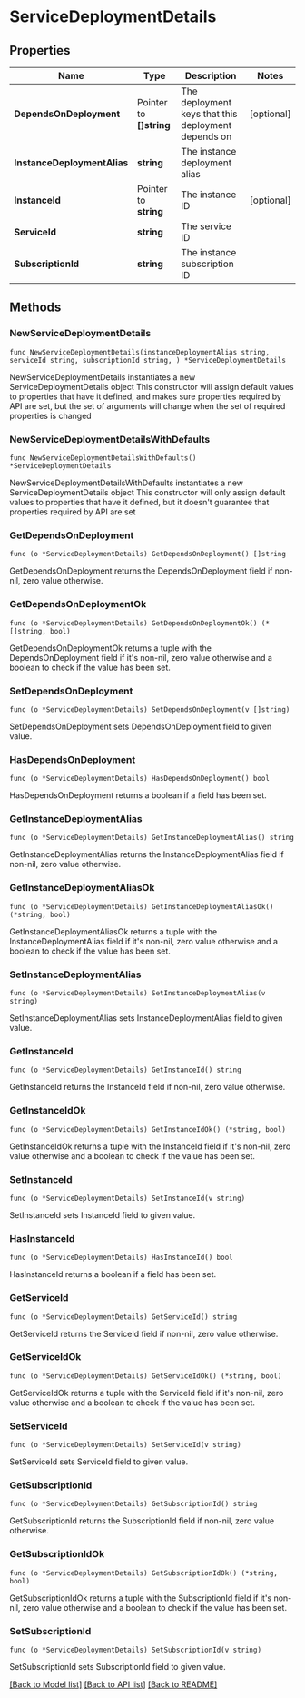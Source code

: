 # ServiceDeploymentDetails

## Properties

Name | Type | Description | Notes
------------ | ------------- | ------------- | -------------
**DependsOnDeployment** | Pointer to **[]string** | The deployment keys that this deployment depends on | [optional] 
**InstanceDeploymentAlias** | **string** | The instance deployment alias | 
**InstanceId** | Pointer to **string** | The instance ID | [optional] 
**ServiceId** | **string** | The service ID | 
**SubscriptionId** | **string** | The instance subscription ID | 

## Methods

### NewServiceDeploymentDetails

`func NewServiceDeploymentDetails(instanceDeploymentAlias string, serviceId string, subscriptionId string, ) *ServiceDeploymentDetails`

NewServiceDeploymentDetails instantiates a new ServiceDeploymentDetails object
This constructor will assign default values to properties that have it defined,
and makes sure properties required by API are set, but the set of arguments
will change when the set of required properties is changed

### NewServiceDeploymentDetailsWithDefaults

`func NewServiceDeploymentDetailsWithDefaults() *ServiceDeploymentDetails`

NewServiceDeploymentDetailsWithDefaults instantiates a new ServiceDeploymentDetails object
This constructor will only assign default values to properties that have it defined,
but it doesn't guarantee that properties required by API are set

### GetDependsOnDeployment

`func (o *ServiceDeploymentDetails) GetDependsOnDeployment() []string`

GetDependsOnDeployment returns the DependsOnDeployment field if non-nil, zero value otherwise.

### GetDependsOnDeploymentOk

`func (o *ServiceDeploymentDetails) GetDependsOnDeploymentOk() (*[]string, bool)`

GetDependsOnDeploymentOk returns a tuple with the DependsOnDeployment field if it's non-nil, zero value otherwise
and a boolean to check if the value has been set.

### SetDependsOnDeployment

`func (o *ServiceDeploymentDetails) SetDependsOnDeployment(v []string)`

SetDependsOnDeployment sets DependsOnDeployment field to given value.

### HasDependsOnDeployment

`func (o *ServiceDeploymentDetails) HasDependsOnDeployment() bool`

HasDependsOnDeployment returns a boolean if a field has been set.

### GetInstanceDeploymentAlias

`func (o *ServiceDeploymentDetails) GetInstanceDeploymentAlias() string`

GetInstanceDeploymentAlias returns the InstanceDeploymentAlias field if non-nil, zero value otherwise.

### GetInstanceDeploymentAliasOk

`func (o *ServiceDeploymentDetails) GetInstanceDeploymentAliasOk() (*string, bool)`

GetInstanceDeploymentAliasOk returns a tuple with the InstanceDeploymentAlias field if it's non-nil, zero value otherwise
and a boolean to check if the value has been set.

### SetInstanceDeploymentAlias

`func (o *ServiceDeploymentDetails) SetInstanceDeploymentAlias(v string)`

SetInstanceDeploymentAlias sets InstanceDeploymentAlias field to given value.


### GetInstanceId

`func (o *ServiceDeploymentDetails) GetInstanceId() string`

GetInstanceId returns the InstanceId field if non-nil, zero value otherwise.

### GetInstanceIdOk

`func (o *ServiceDeploymentDetails) GetInstanceIdOk() (*string, bool)`

GetInstanceIdOk returns a tuple with the InstanceId field if it's non-nil, zero value otherwise
and a boolean to check if the value has been set.

### SetInstanceId

`func (o *ServiceDeploymentDetails) SetInstanceId(v string)`

SetInstanceId sets InstanceId field to given value.

### HasInstanceId

`func (o *ServiceDeploymentDetails) HasInstanceId() bool`

HasInstanceId returns a boolean if a field has been set.

### GetServiceId

`func (o *ServiceDeploymentDetails) GetServiceId() string`

GetServiceId returns the ServiceId field if non-nil, zero value otherwise.

### GetServiceIdOk

`func (o *ServiceDeploymentDetails) GetServiceIdOk() (*string, bool)`

GetServiceIdOk returns a tuple with the ServiceId field if it's non-nil, zero value otherwise
and a boolean to check if the value has been set.

### SetServiceId

`func (o *ServiceDeploymentDetails) SetServiceId(v string)`

SetServiceId sets ServiceId field to given value.


### GetSubscriptionId

`func (o *ServiceDeploymentDetails) GetSubscriptionId() string`

GetSubscriptionId returns the SubscriptionId field if non-nil, zero value otherwise.

### GetSubscriptionIdOk

`func (o *ServiceDeploymentDetails) GetSubscriptionIdOk() (*string, bool)`

GetSubscriptionIdOk returns a tuple with the SubscriptionId field if it's non-nil, zero value otherwise
and a boolean to check if the value has been set.

### SetSubscriptionId

`func (o *ServiceDeploymentDetails) SetSubscriptionId(v string)`

SetSubscriptionId sets SubscriptionId field to given value.



[[Back to Model list]](../README.md#documentation-for-models) [[Back to API list]](../README.md#documentation-for-api-endpoints) [[Back to README]](../README.md)


